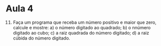 # Aula 4

11. Faça um programa que receba um número positivo e maior que zero, calcule e mostre:
a) o número digitado ao quadrado;
b) o nnúmero digitado ao cubo;
c) a raiz quadrada do número digitado;
d) a raiz cúbida do número digitado.
